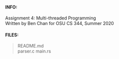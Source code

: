#### INFO:
Assignment 4: Multi-threaded Programming  
Written by Ben Chan for OSU CS 344, Summer 2020  

#### FILES:
>README.md  
>parser.c
>main.rs

